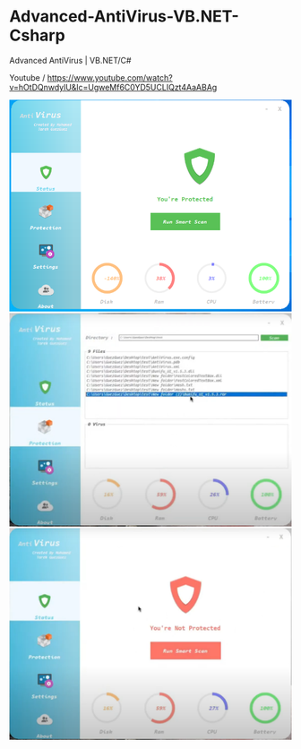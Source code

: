 # Advanced-AntiVirus-VB.NET-Csharp

Advanced AntiVirus | VB.NET/C#

Youtube / https://www.youtube.com/watch?v=hOtDQnwdylU&lc=UgweMf6C0YD5UCLIQzt4AaABAg

<img src="img1.PNG">
<br>
<img src="img2.PNG">
<br>
<img src="img3.PNG">
